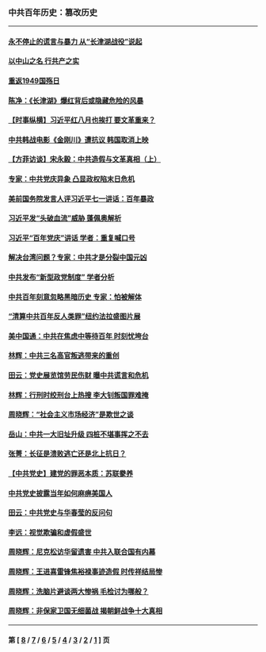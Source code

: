 ### 中共百年历史：篡改历史
---
#### [永不停止的谎言与暴力 从“长津湖战役”说起](../../pages/nf1176115/n13494094.md?06090430) 
#### [以中山之名 行共产之实](../../pages/nf1176115/n13346437.md?06090430) 
#### [重返1949国殇日](../../pages/nf1176115/n13346372.md?06090430) 
#### [陈净：《长津湖》爆红背后或隐藏危险的风暴](../../pages/nf1176115/n13314364.md?06090430) 
#### [【时事纵横】习近平红八月也挨打 要文革重来？](../../pages/nf1176115/n13231393.md?06090430) 
#### [中共韩战电影《金刚川》遭抗议 韩国取消上映](../../pages/nf1176115/n13219114.md?06090430) 
#### [【方菲访谈】宋永毅：中共造假与文革真相（上）](../../pages/nf1176115/n13200760.md?06090430) 
#### [专家：中共党庆异象 凸显政权陷末日危机](../../pages/nf1176115/n13067084.md?06090430) 
#### [美前国务院发言人评习近平七一讲话：百年暴政](../../pages/nf1176115/n13066986.md?06090430) 
#### [习近平发“头破血流”威胁 蓬佩奥解析](../../pages/nf1176115/n13063604.md?06090430) 
#### [习近平“百年党庆”讲话 学者：重复喊口号](../../pages/nf1176115/n13061411.md?06090430) 
#### [解决台湾问题？专家：中共才是分裂中国元凶](../../pages/nf1176115/n13060811.md?06090430) 
#### [中共发布“新型政党制度” 学者分析](../../pages/nf1176115/n13056354.md?06090430) 
#### [中共百年刻意忽略黑暗历史 专家：怕被解体](../../pages/nf1176115/n13056056.md?06090430) 
#### [“清算中共百年反人类罪”纽约法拉盛图片展](../../pages/nf1176115/n13052220.md?06090430) 
#### [美中国通：中共在焦虑中等待百年 时刻忧垮台](../../pages/nf1176115/n13048820.md?06090430) 
#### [林辉：中共三名高官叛逃带来的重创](../../pages/nf1176115/n13035206.md?06090430) 
#### [田云：党史展览馆劳民伤财 曝中共谎言和危机](../../pages/nf1176115/n13033900.md?06090430) 
#### [林辉：行刑时绞刑台上热搜 李大钊叛国罪难掩](../../pages/nf1176115/n13031965.md?06090430) 
#### [周晓辉：“社会主义市场经济”是欺世之谈](../../pages/nf1176115/n13024090.md?06090430) 
#### [岳山：中共一大旧址升级 四桩不堪事挥之不去](../../pages/nf1176115/n13021697.md?06090430) 
#### [张菁：长征是溃败逃亡还是北上抗日？](../../pages/nf1176115/n13020585.md?06090430) 
#### [【中共党史】建党的罪恶本质：苏联豢养](../../pages/nf1176115/n13011888.md?06090430) 
#### [中共党史披露当年如何麻痹美国人](../../pages/nf1176115/n12966400.md?06090430) 
#### [田云：中共党史与华春莹的反问句](../../pages/nf1176115/n12765178.md?06090430) 
#### [李远：视觉欺骗和虚假盛世](../../pages/nf1176115/n12993376.md?06090430) 
#### [周晓辉：尼克松访华留遗害 中共入联合国有内幕](../../pages/nf1176115/n12991422.md?06090430) 
#### [周晓辉：王进喜雷锋焦裕禄事迹造假 时传祥结局惨](../../pages/nf1176115/n12985497.md?06090430) 
#### [周晓辉：洗脑片避谈两大惨祸 毛检讨为哪般？](../../pages/nf1176115/n12971285.md?06090430) 
#### [周晓辉：非保家卫国无细菌战 揭朝鲜战争十大真相](../../pages/nf1176115/n12954161.md?06090430) 

---
#### 第 [ [8](./8.md?06090430) / [7](./7.md?06090430) / [6](./6.md?06090430) / [5](./5.md?06090430) / [4](./4.md?06090430) / [3](./3.md?06090430) / [2](./2.md?06090430) / [1](./1.md?06090430) ] 页
